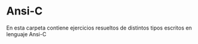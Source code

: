 # Ansi-C
En esta carpeta contiene ejercicios resueltos de distintos tipos escritos en lenguaje Ansi-C
